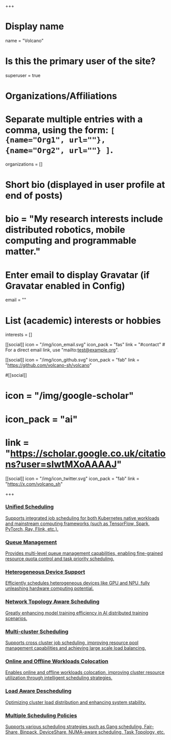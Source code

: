 +++
# Display name
name = "Volcano"

# Is this the primary user of the site?
superuser = true

# Organizations/Affiliations
#   Separate multiple entries with a comma, using the form: `[ {name="Org1", url=""}, {name="Org2", url=""} ]`.
organizations = []

# Short bio (displayed in user profile at end of posts)
# bio = "My research interests include distributed robotics, mobile computing and programmable matter."

# Enter email to display Gravatar (if Gravatar enabled in Config)
email = ""

# List (academic) interests or hobbies
interests = []

[[social]]
  icon = "/img/icon_email.svg"
  icon_pack = "fas"
  link = "#contact"  # For a direct email link, use "mailto:test@example.org".



 [[social]]
  icon = "/img/icon_github.svg"
  icon_pack = "fab"
  link = "https://github.com/volcano-sh/volcano"

#[[social]]
 # icon = "/img/google-scholar"
 # icon_pack = "ai"
 # link = "https://scholar.google.co.uk/citations?user=sIwtMXoAAAAJ"

[[social]]
  icon = "/img/icon_twitter.svg"
  icon_pack = "fab"
  link = "https://x.com/volcano_sh"

+++
<div class="about-volcano">
  <div class="feature-list">
    <a href="/en/docs/unified_scheduling/" class="feature-item">
      <h3>Unified Scheduling</h3>
      <p>Supports integrated job scheduling for both Kubernetes native workloads and mainstream computing frameworks (such as TensorFlow, Spark, PyTorch, Ray, Flink, etc.).</p>
    </a>
    <a href="/en/docs/queue_resource_management/" class="feature-item">
      <h3>Queue Management</h3>
      <p>Provides multi-level queue management capabilities, enabling fine-grained resource quota control and task priority scheduling.</p>
    </a>
    <a href="#" class="feature-item">
      <h3>Heterogeneous Device Support</h3>
      <p>Efficiently schedules heterogeneous devices like GPU and NPU, fully unleashing hardware computing potential.</p>
    </a>
    <a href="/en/docs/network_topology_aware_scheduling/" class="feature-item">
      <h3>Network Topology Aware Scheduling</h3>
      <p>Greatly enhancing model training efficiency in AI distributed training scenarios.</p>
    </a>
    <a href="/en/docs/multi_cluster_scheduling/" class="feature-item">
      <h3>Multi-cluster Scheduling</h3>
      <p>Supports cross cluster job scheduling, improving resource pool management capabilities and achieving large scale load balancing.</p>
    </a>
    <a href="/en/docs/colocation/" class="feature-item">
      <h3>Online and Offline Workloads Colocation</h3>
      <p>Enables online and offline workloads colocation, improving cluster resource utilization through intelligent scheduling strategies.</p>
    </a>
    <a href="/en/docs/descheduler/" class="feature-item">
      <h3>Load Aware Descheduling</h3>
      <p>Optimizing cluster load distribution and enhancing system stability.</p>
    </a>
    <a href="#" class="feature-item">
      <h3>Multiple Scheduling Policies</h3>
      <p>Supports various scheduling strategies such as Gang scheduling, Fair-Share, Binpack, DeviceShare, NUMA-aware scheduling, Task Topology, etc.</p>
    </a>
  </div>
</div>

